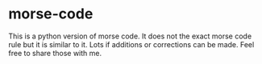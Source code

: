 # morse-code
This is a python version of morse code. It does not the exact morse code rule but it is similar to it. 
Lots if additions or corrections can be made. Feel free to share those with me. 
